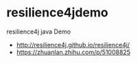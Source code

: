 # resilience4jdemo
resilience4j java Demo


* http://resilience4j.github.io/resilience4j/
* https://zhuanlan.zhihu.com/p/51008825

